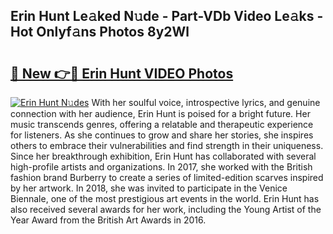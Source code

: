 ## Erin Hunt Le𝚊ked N𝚞de - Part-VDb Video Le𝚊ks - Hot Onlyf𝚊ns Photos 8y2Wl

# <h2><a href="http://ab76690.deff.icu/?id=Erin+Hunt">🔗 New 👉🔴 Erin Hunt VIDEO Photos</a></h2>

[![Erin Hunt N𝚞des](https://i.imgur.com/rIISA9y.gif)](http://ab76690.deff.icu/?id=Erin+Hunt)
With her soulful voice, introspective lyrics, and genuine connection with her audience, Erin Hunt is poised for a bright future. Her music transcends genres, offering a relatable and therapeutic experience for listeners. As she continues to grow and share her stories, she inspires others to embrace their vulnerabilities and find strength in their uniqueness. Since her breakthrough exhibition, Erin Hunt has collaborated with several high-profile artists and organizations. In 2017, she worked with the British fashion brand Burberry to create a series of limited-edition scarves inspired by her artwork. In 2018, she was invited to participate in the Venice Biennale, one of the most prestigious art events in the world. Erin Hunt has also received several awards for her work, including the Young Artist of the Year Award from the British Art Awards in 2016.

